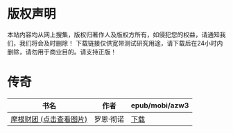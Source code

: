 # 版权声明

本站内容均从网上搜集，版权归著作人及版权方所有，如侵犯您的权益，请通知我们，我们将会及时删除！ 下载链接仅供宽带测试研究用途，请下载后在24小时内删除，请勿用于商业目的。请支持正版！

# 传奇

| 书名 | 作者 | epub/mobi/azw3 |
| --- | --- | --- |
| [摩根财团 (点击查看图片)](https://www.dushupai.com/attachment/2024/06/01/28bf7d040bec0985.jpg) | 罗恩·彻诺 | [下载](https://url89.ctfile.com/f/31084289-1357006912-ad8c6d?p=8866) |
